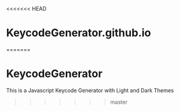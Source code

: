 <<<<<<< HEAD
# KeycodeGenerator.github.io
=======
# KeycodeGenerator

This is a Javascript  Keycode Generator with Light and Dark Themes
>>>>>>> master
